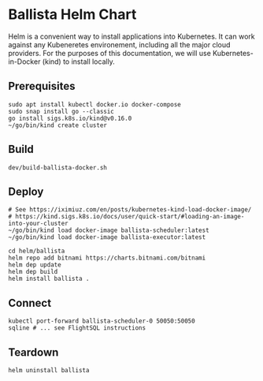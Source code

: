 # Ballista Helm Chart

Helm is a convenient way to install applications into Kubernetes. It can work against any Kubeneretes environement,
including all the major cloud providers. 
For the purposes of this documentation, we will use Kubernetes-in-Docker (kind) to install locally.

## Prerequisites

```shell
sudo apt install kubectl docker.io docker-compose
sudo snap install go --classic
go install sigs.k8s.io/kind@v0.16.0
~/go/bin/kind create cluster
```

## Build

```shell
dev/build-ballista-docker.sh
```

## Deploy

```shell
# See https://iximiuz.com/en/posts/kubernetes-kind-load-docker-image/
# https://kind.sigs.k8s.io/docs/user/quick-start/#loading-an-image-into-your-cluster
~/go/bin/kind load docker-image ballista-scheduler:latest
~/go/bin/kind load docker-image ballista-executor:latest

cd helm/ballista
helm repo add bitnami https://charts.bitnami.com/bitnami
helm dep update 
helm dep build 
helm install ballista .
```

## Connect

```shell
kubectl port-forward ballista-scheduler-0 50050:50050
sqline # ... see FlightSQL instructions
```

## Teardown

```shell
helm uninstall ballista
```
